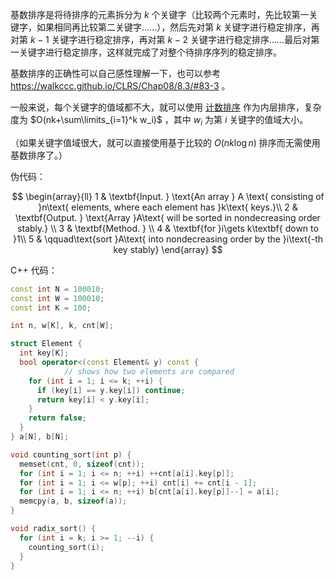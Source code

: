 基数排序是将待排序的元素拆分为 $k$ 个关键字（比较两个元素时，先比较第一关键字，如果相同再比较第二关键字……），然后先对第 $k$ 关键字进行稳定排序，再对第 $k-1$ 关键字进行稳定排序，再对第 $k-2$ 关键字进行稳定排序……最后对第一关键字进行稳定排序，这样就完成了对整个待排序序列的稳定排序。

基数排序的正确性可以自己感性理解一下，也可以参考 <https://walkccc.github.io/CLRS/Chap08/8.3/#83-3> 。

一般来说，每个关键字的值域都不大，就可以使用 [计数排序](./counting-sort.md) 作为内层排序，复杂度为 $O(nk+\sum\limits_{i=1}^k w_i)$ ，其中 $w_i$ 为第 $i$ 关键字的值域大小。

（如果关键字值域很大，就可以直接使用基于比较的 $O(nk\log n)$ 排序而无需使用基数排序了。）

伪代码：

$$
\begin{array}{ll}
1 & \textbf{Input. } \text{An array } A \text{ consisting of }n\text{ elements, where each element has }k\text{ keys.}\\
2 & \textbf{Output. } \text{Array }A\text{ will be sorted in nondecreasing order stably.} \\
3 & \textbf{Method. }  \\
4 & \textbf{for }i\gets k\textbf{ down to }1\\
5 & \qquad\text{sort }A\text{ into nondecreasing order by the }i\text{-th key stably}
\end{array}
$$

C++ 代码：

```cpp
const int N = 100010;
const int W = 100010;
const int K = 100;

int n, w[K], k, cnt[W];

struct Element {
  int key[K];
  bool operator<(const Element& y) const {
            // shows how two elements are compared
    for (int i = 1; i <= k; ++i) {
      if (key[i] == y.key[i]) continue;
      return key[i] < y.key[i];
    }
    return false;
  }
} a[N], b[N];

void counting_sort(int p) {
  memset(cnt, 0, sizeof(cnt));
  for (int i = 1; i <= n; ++i) ++cnt[a[i].key[p]];
  for (int i = 1; i <= w[p]; ++i) cnt[i] += cnt[i - 1];
  for (int i = 1; i <= n; ++i) b[cnt[a[i].key[p]]--] = a[i];
  memcpy(a, b, sizeof(a));
}

void radix_sort() {
  for (int i = k; i >= 1; --i) {
    counting_sort(i);
  }
}
```
